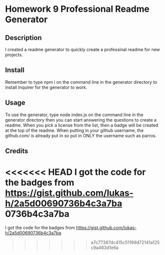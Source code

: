 # Homework 9 Professional Readme Generator

## Description

I created a readme generator to quickly create a professinal readme for new projects.

## Install

Remember to type npm i on the command line in the generator directory to install Inquirer for the generator to work.

## Usage

To use the generator, type node index.js on the command line in the generator directory then you can start answering the questions to create a readme.
When you pick a license from the list, then a badge will be created at the top of the readme.
When putting in your github username, the github.com/ is already put in so put in ONLY the username such as parros.

## Credits

<<<<<<< HEAD
I got the code for the badges from https://gist.github.com/lukas-h/2a5d00690736b4c3a7ba
0736b4c3a7ba
=======
I got the code for the badges from https://gist.github.com/lukas-h/2a5d00690736b4c3a7ba
>>>>>>> a7c77387dc415c51199d72141a125c9a463d1e6a
